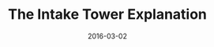 ---
title: The Intake Tower Explanation
type: "video"
description: A video about the construction of Cotter Dam intake tower.
excerpt: A short video featuring yours truly, and the construction of the intake tower on the Cotter Dam project. ICON Water
date: 2016-03-02
categories: ["engineering"]
cover: cover-video-ian-intake
slug: the-intake-explanation
video: https://www.youtube.com/embed/6MZ0eRckO34
---